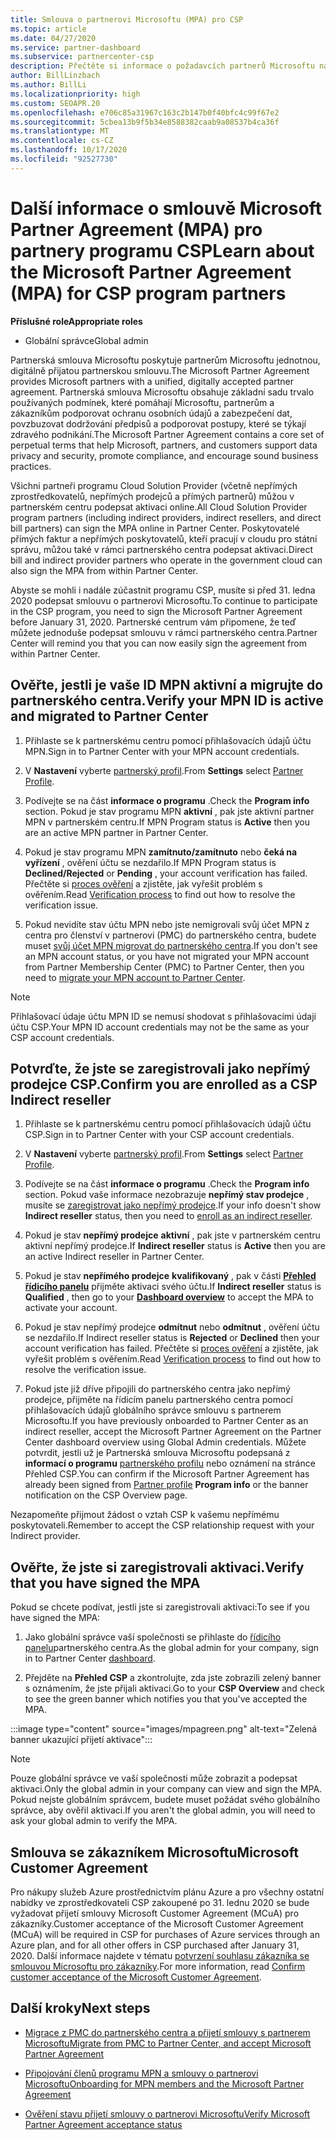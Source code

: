 ```yaml
---
title: Smlouva o partnerovi Microsoftu (MPA) pro CSP
ms.topic: article
ms.date: 04/27/2020
ms.service: partner-dashboard
ms.subservice: partnercenter-csp
description: Přečtěte si informace o požadavcích partnerů Microsoftu na partnery pro podepsání a ověření této sjednocené a digitálně přijatelné smlouvy o partnerovi od Microsoftu (MPA).
author: BillLinzbach
ms.author: BillLi
ms.localizationpriority: high
ms.custom: SEOAPR.20
ms.openlocfilehash: e706c85a31967c163c2b147b0f40bfc4c99f67e2
ms.sourcegitcommit: 5cbea13b9f5b34e8588382caab9a08537b4ca36f
ms.translationtype: MT
ms.contentlocale: cs-CZ
ms.lasthandoff: 10/17/2020
ms.locfileid: "92527730"
---
```

# <a name="learn-about-the-microsoft-partner-agreement-mpa-for-csp-program-partners"></a><span data-ttu-id="e4ae1-103">Další informace o smlouvě Microsoft Partner Agreement (MPA) pro partnery programu CSP</span><span class="sxs-lookup"><span data-stu-id="e4ae1-103">Learn about the Microsoft Partner Agreement (MPA) for CSP program partners</span></span>

<span data-ttu-id="e4ae1-104">**Příslušné role**</span><span class="sxs-lookup"><span data-stu-id="e4ae1-104">**Appropriate roles**</span></span>

- <span data-ttu-id="e4ae1-105">Globální správce</span><span class="sxs-lookup"><span data-stu-id="e4ae1-105">Global admin</span></span>

<span data-ttu-id="e4ae1-106">Partnerská smlouva Microsoftu poskytuje partnerům Microsoftu jednotnou, digitálně přijatou partnerskou smlouvu.</span><span class="sxs-lookup"><span data-stu-id="e4ae1-106">The Microsoft Partner Agreement provides Microsoft partners with a unified, digitally accepted partner agreement.</span></span> <span data-ttu-id="e4ae1-107">Partnerská smlouva Microsoftu obsahuje základní sadu trvalo používaných podmínek, které pomáhají Microsoftu, partnerům a zákazníkům podporovat ochranu osobních údajů a zabezpečení dat, povzbuzovat dodržování předpisů a podporovat postupy, které se týkají zdravého podnikání.</span><span class="sxs-lookup"><span data-stu-id="e4ae1-107">The Microsoft Partner Agreement contains a core set of perpetual terms that help Microsoft, partners, and customers support data privacy and security, promote compliance, and encourage sound business practices.</span></span>

<span data-ttu-id="e4ae1-108">Všichni partneři programu Cloud Solution Provider (včetně nepřímých zprostředkovatelů, nepřímých prodejců a přímých partnerů) můžou v partnerském centru podepsat aktivaci online.</span><span class="sxs-lookup"><span data-stu-id="e4ae1-108">All Cloud Solution Provider program partners (including indirect providers, indirect resellers, and direct bill partners) can sign the MPA online in Partner Center.</span></span> <span data-ttu-id="e4ae1-109">Poskytovatelé přímých faktur a nepřímých poskytovatelů, kteří pracují v cloudu pro státní správu, můžou také v rámci partnerského centra podepsat aktivaci.</span><span class="sxs-lookup"><span data-stu-id="e4ae1-109">Direct bill and indirect provider partners who operate in the government cloud can also sign the MPA from within Partner Center.</span></span>

<span data-ttu-id="e4ae1-110">Abyste se mohli i nadále zúčastnit programu CSP, musíte si před 31. ledna 2020 podepsat smlouvu o partnerovi Microsoftu.</span><span class="sxs-lookup"><span data-stu-id="e4ae1-110">To continue to participate in the CSP program, you need to sign the Microsoft Partner Agreement before January 31, 2020.</span></span> <span data-ttu-id="e4ae1-111">Partnerské centrum vám připomene, že teď můžete jednoduše podepsat smlouvu v rámci partnerského centra.</span><span class="sxs-lookup"><span data-stu-id="e4ae1-111">Partner Center will remind you that you can now easily sign the agreement from within Partner Center.</span></span>

## <a name="verify-your-mpn-id-is-active-and-migrated-to-partner-center"></a><span data-ttu-id="e4ae1-112">Ověřte, jestli je vaše ID MPN aktivní a migrujte do partnerského centra.</span><span class="sxs-lookup"><span data-stu-id="e4ae1-112">Verify your MPN ID is active and migrated to Partner Center</span></span>

1. <span data-ttu-id="e4ae1-113">Přihlaste se k partnerskému centru pomocí přihlašovacích údajů účtu MPN.</span><span class="sxs-lookup"><span data-stu-id="e4ae1-113">Sign in to Partner Center with your MPN account credentials.</span></span>
 
1. <span data-ttu-id="e4ae1-114">V **Nastavení** vyberte [partnerský profil](https://partner.microsoft.com/pcv/accountsettings/connectedpartnerprofile).</span><span class="sxs-lookup"><span data-stu-id="e4ae1-114">From **Settings** select [Partner Profile](https://partner.microsoft.com/pcv/accountsettings/connectedpartnerprofile).</span></span>

1. <span data-ttu-id="e4ae1-115">Podívejte se na část **informace o programu** .</span><span class="sxs-lookup"><span data-stu-id="e4ae1-115">Check the **Program info** section.</span></span> <span data-ttu-id="e4ae1-116">Pokud je stav programu MPN **aktivní** , pak jste aktivní partner MPN v partnerském centru.</span><span class="sxs-lookup"><span data-stu-id="e4ae1-116">If MPN Program status is **Active** then you are an active MPN partner in Partner Center.</span></span>
 
1. <span data-ttu-id="e4ae1-117">Pokud je stav programu MPN **zamítnuto/zamítnuto** nebo **čeká na vyřízení** , ověření účtu se nezdařilo.</span><span class="sxs-lookup"><span data-stu-id="e4ae1-117">If MPN Program status is **Declined/Rejected** or **Pending** , your account verification has failed.</span></span> <span data-ttu-id="e4ae1-118">Přečtěte si [proces ověření](verification-responses.md) a zjistěte, jak vyřešit problém s ověřením.</span><span class="sxs-lookup"><span data-stu-id="e4ae1-118">Read [Verification process](verification-responses.md) to find out how to resolve the verification issue.</span></span>

1. <span data-ttu-id="e4ae1-119">Pokud nevidíte stav účtu MPN nebo jste nemigrovali svůj účet MPN z centra pro členství v partnerovi (PMC) do partnerského centra, budete muset [svůj účet MPN migrovat do partnerského centra](move-pmc-pc-map.md).</span><span class="sxs-lookup"><span data-stu-id="e4ae1-119">If you don't see an MPN account status, or you have not migrated your MPN account from Partner Membership Center (PMC) to Partner Center, then you need to [migrate your MPN account to Partner Center](move-pmc-pc-map.md).</span></span>

>[!NOTE]
><span data-ttu-id="e4ae1-120">Přihlašovací údaje účtu MPN ID se nemusí shodovat s přihlašovacími údaji účtu CSP.</span><span class="sxs-lookup"><span data-stu-id="e4ae1-120">Your MPN ID account credentials may not be the same as your CSP account credentials.</span></span>

## <a name="confirm-you-are-enrolled-as-a-csp-indirect-reseller"></a><span data-ttu-id="e4ae1-121">Potvrďte, že jste se zaregistrovali jako nepřímý prodejce CSP.</span><span class="sxs-lookup"><span data-stu-id="e4ae1-121">Confirm you are enrolled as a CSP Indirect reseller</span></span>

1. <span data-ttu-id="e4ae1-122">Přihlaste se k partnerskému centru pomocí přihlašovacích údajů účtu CSP.</span><span class="sxs-lookup"><span data-stu-id="e4ae1-122">Sign in to Partner Center with your CSP account credentials.</span></span>

1. <span data-ttu-id="e4ae1-123">V **Nastavení** vyberte [partnerský profil](https://partner.microsoft.com/pcv/accountsettings/partnerprofile).</span><span class="sxs-lookup"><span data-stu-id="e4ae1-123">From **Settings** select [Partner Profile](https://partner.microsoft.com/pcv/accountsettings/partnerprofile).</span></span>

1. <span data-ttu-id="e4ae1-124">Podívejte se na část **informace o programu** .</span><span class="sxs-lookup"><span data-stu-id="e4ae1-124">Check the **Program info** section.</span></span> <span data-ttu-id="e4ae1-125">Pokud vaše informace nezobrazuje **nepřímý stav prodejce** , musíte se [zaregistrovat jako nepřímý prodejce](https://partner.microsoft.com/cloud-solution-provider/whats-required).</span><span class="sxs-lookup"><span data-stu-id="e4ae1-125">If your info doesn't show **Indirect reseller** status, then you need to [enroll as an indirect reseller](https://partner.microsoft.com/cloud-solution-provider/whats-required).</span></span>

1. <span data-ttu-id="e4ae1-126">Pokud je stav  **nepřímý prodejce** **aktivní** , pak jste v partnerském centru aktivní nepřímý prodejce.</span><span class="sxs-lookup"><span data-stu-id="e4ae1-126">If  **Indirect reseller** status is **Active** then you are an active Indirect reseller in Partner Center.</span></span>
 
4. <span data-ttu-id="e4ae1-127">Pokud je stav  **nepřímého prodejce** **kvalifikovaný** , pak v části [**Přehled řídicího panelu**](https://partner.microsoft.com/pcv/dashboard/overview) přijměte aktivaci svého účtu.</span><span class="sxs-lookup"><span data-stu-id="e4ae1-127">If  **Indirect reseller** status is **Qualified** , then go to your [**Dashboard overview**](https://partner.microsoft.com/pcv/dashboard/overview) to accept the MPA to activate your account.</span></span>
 
1. <span data-ttu-id="e4ae1-128">Pokud je stav nepřímý prodejce **odmítnut** nebo **odmítnut** , ověření účtu se nezdařilo.</span><span class="sxs-lookup"><span data-stu-id="e4ae1-128">If Indirect reseller status is **Rejected** or **Declined** then your account verification has failed.</span></span> <span data-ttu-id="e4ae1-129">Přečtěte si [proces ověření](verification-responses.md) a zjistěte, jak vyřešit problém s ověřením.</span><span class="sxs-lookup"><span data-stu-id="e4ae1-129">Read [Verification process](verification-responses.md) to find out how to resolve the verification issue.</span></span>

1. <span data-ttu-id="e4ae1-130">Pokud jste již dříve připojili do partnerského centra jako nepřímý prodejce, přijměte na řídicím panelu partnerského centra pomocí přihlašovacích údajů globálního správce smlouvu s partnerem Microsoftu.</span><span class="sxs-lookup"><span data-stu-id="e4ae1-130">If you have previously onboarded to Partner Center as an indirect reseller, accept the Microsoft Partner Agreement on the Partner Center dashboard overview using Global Admin credentials.</span></span> <span data-ttu-id="e4ae1-131">Můžete potvrdit, jestli už je Partnerská smlouva Microsoftu podepsaná z **informací o programu** [partnerského profilu](https://partner.microsoft.com/pcv/accountsettings/partnerprofile) nebo oznámení na stránce Přehled CSP.</span><span class="sxs-lookup"><span data-stu-id="e4ae1-131">You can confirm if the Microsoft Partner Agreement has already been signed from [Partner profile](https://partner.microsoft.com/pcv/accountsettings/partnerprofile) **Program info** or the banner notification on the CSP Overview page.</span></span>

<span data-ttu-id="e4ae1-132">Nezapomeňte přijmout žádost o vztah CSP k vašemu nepřímému poskytovateli.</span><span class="sxs-lookup"><span data-stu-id="e4ae1-132">Remember to accept the CSP relationship request with your Indirect provider.</span></span>

## <a name="verify-that-you-have-signed-the-mpa"></a><span data-ttu-id="e4ae1-133">Ověřte, že jste si zaregistrovali aktivaci.</span><span class="sxs-lookup"><span data-stu-id="e4ae1-133">Verify that you have signed the MPA</span></span>

<span data-ttu-id="e4ae1-134">Pokud se chcete podívat, jestli jste si zaregistrovali aktivaci:</span><span class="sxs-lookup"><span data-stu-id="e4ae1-134">To see if you have signed the MPA:</span></span>

1. <span data-ttu-id="e4ae1-135">Jako globální správce vaší společnosti se přihlaste do [řídicího panelu](https://partner.microsoft.com/dashboard/home)partnerského centra.</span><span class="sxs-lookup"><span data-stu-id="e4ae1-135">As the global admin for your company, sign in to Partner Center [dashboard](https://partner.microsoft.com/dashboard/home).</span></span>

2. <span data-ttu-id="e4ae1-136">Přejděte na **Přehled CSP** a zkontrolujte, zda jste zobrazili zelený banner s oznámením, že jste přijali aktivaci.</span><span class="sxs-lookup"><span data-stu-id="e4ae1-136">Go to your **CSP Overview** and check to see the green banner which notifies you that you've accepted the MPA.</span></span>
 
:::image type="content" source="images/mpagreen.png" alt-text="Zelená banner ukazující přijetí aktivace":::

>[!NOTE]
><span data-ttu-id="e4ae1-138">Pouze globální správce ve vaší společnosti může zobrazit a podepsat aktivaci.</span><span class="sxs-lookup"><span data-stu-id="e4ae1-138">Only the global admin in your company can view and sign the MPA.</span></span> <span data-ttu-id="e4ae1-139">Pokud nejste globálním správcem, budete muset požádat svého globálního správce, aby ověřil aktivaci.</span><span class="sxs-lookup"><span data-stu-id="e4ae1-139">If you aren't the global admin, you will need to ask your global admin to verify the MPA.</span></span>

## <a name="microsoft-customer-agreement"></a><span data-ttu-id="e4ae1-140">Smlouva se zákazníkem Microsoftu</span><span class="sxs-lookup"><span data-stu-id="e4ae1-140">Microsoft Customer Agreement</span></span>

<span data-ttu-id="e4ae1-141">Pro nákupy služeb Azure prostřednictvím plánu Azure a pro všechny ostatní nabídky ve zprostředkovateli CSP zakoupené po 31. lednu 2020 se bude vyžadovat přijetí smlouvy Microsoft Customer Agreement (MCuA) pro zákazníky.</span><span class="sxs-lookup"><span data-stu-id="e4ae1-141">Customer acceptance of the Microsoft Customer Agreement (MCuA) will be required in CSP for purchases of Azure services through an Azure plan, and for all other offers in CSP purchased after January 31, 2020.</span></span> <span data-ttu-id="e4ae1-142">Další informace najdete v tématu [potvrzení souhlasu zákazníka se smlouvou Microsoftu pro zákazníky](confirm-customer-agreement.md).</span><span class="sxs-lookup"><span data-stu-id="e4ae1-142">For more information, read [Confirm customer acceptance of the Microsoft Customer Agreement](confirm-customer-agreement.md).</span></span>

## <a name="next-steps"></a><span data-ttu-id="e4ae1-143">Další kroky</span><span class="sxs-lookup"><span data-stu-id="e4ae1-143">Next steps</span></span>

- [<span data-ttu-id="e4ae1-144">Migrace z PMC do partnerského centra a přijetí smlouvy s partnerem Microsoftu</span><span class="sxs-lookup"><span data-stu-id="e4ae1-144">Migrate from PMC to Partner Center, and accept Microsoft Partner Agreement</span></span>](https://assetsprod.microsoft.com/mpn/migrate-pmc-pc-mpa-guide.pptx)

- [<span data-ttu-id="e4ae1-145">Připojování členů programu MPN a smlouvy o partnerovi Microsoftu</span><span class="sxs-lookup"><span data-stu-id="e4ae1-145">Onboarding for MPN members and the Microsoft Partner Agreement</span></span>](https://assetsprod.microsoft.com/mpn/onboard-pc-csp-mpn-mpa-guide.pptx)

- [<span data-ttu-id="e4ae1-146">Ověření stavu přijetí smlouvy o partnerovi Microsoftu</span><span class="sxs-lookup"><span data-stu-id="e4ae1-146">Verify Microsoft Partner Agreement acceptance status</span></span>](https://assetsprod.microsoft.com/mpn/verify-mpa-acceptance-status.pptx)
